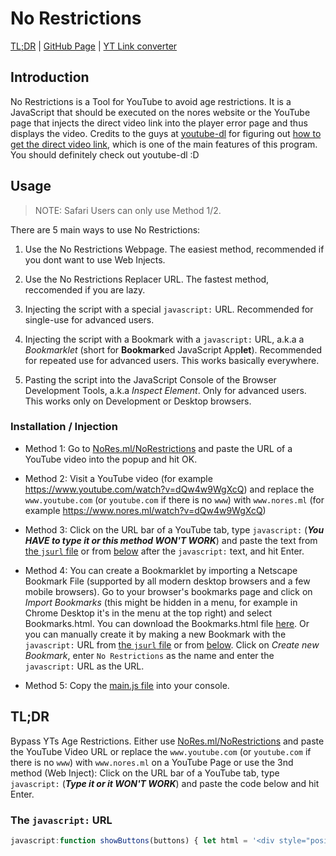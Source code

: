 # No Restrictions

[TL;DR](#tldr) | [GitHub Page](https://github.com/lxhom/NoRestrictions) | [YT Link converter](https://www.nores.ml/NoRestrictions)

## Introduction

No Restrictions is a Tool for YouTube to avoid age restrictions. It is a JavaScript that should be executed on the nores website or the YouTube page that injects the direct video link into the player error page and thus displays the video. Credits to the guys at [youtube-dl](https://github.com/ytdl-org/youtube-dl) for figuring out [how to get the direct video link](https://github.com/ytdl-org/youtube-dl/blob/4759543f6e5d532795eb1d5434692bb6d5e1f0ec/youtube_dl/extractor/youtube.py), which is one of the main features of this program. You should definitely check out youtube-dl :D

## Usage

> NOTE: Safari Users can only use Method 1/2.

There are 5 main ways to use No Restrictions:

1. Use the No Restrictions Webpage. The easiest method, recommended if you dont want to use Web Injects.

2. Use the No Restrictions Replacer URL. The fastest method, reccomended if you are lazy.

3. Injecting the script with a special `javascript:` URL. Recommended for single-use for advanced users.

4. Injecting the script with a Bookmark with a `javascript:` URL, a.k.a a *Bookmarklet* (short for **Bookmark**ed JavaScript App**let**). Recommended for repeated use for advanced users. This works basically everywhere.

5. Pasting the script into the JavaScript Console of the Browser Development Tools, a.k.a *Inspect Element*. Only for advanced users. This works only on Development or Desktop browsers.

### Installation / Injection

- Method 1: Go to [NoRes.ml/NoRestrictions](https://www.nores.ml/NoRestrictions) and paste the URL of a YouTube video into the popup and hit OK.

- Method 2: Visit a YouTube video (for example https://www.youtube.com/watch?v=dQw4w9WgXcQ) and replace the `www.youtube.com` (or `youtube.com` if there is no `www`) with `www.nores.ml` (for example https://www.nores.ml/watch?v=dQw4w9WgXcQ)

- Method 3: Click on the URL bar of a YouTube tab, type `javascript:` (***You HAVE to type it or this method WON'T WORK***) and paste the text from [the `jsurl` file](/jsurl) or from [below](#the-javascript-url) after the `javascript:` text, and hit Enter.

- Method 4: You can create a Bookmarklet by importing a Netscape Bookmark File (supported by all modern desktop browsers and a few mobile browsers). Go to your browser's bookmarks page and click on *Import Bookmarks* (this might be hidden in a menu, for example in Chrome Desktop it's in the menu at the top right) and select Bookmarks.html. You can download the Bookmarks.html file [here](/Bookmarks.html). Or you can manually create it by making a new Bookmark with the `javascript:` URL from [the `jsurl` file](/jsurl) or from [below](#the-javascript-url). Click on *Create new Bookmark*, enter `No Restrictions` as the name and enter the `javascript:` URL as the URL.

- Method 5: Copy the [main.js file](/main.js) into your console.

## TL;DR

Bypass YTs Age Restrictions. Either use [NoRes.ml/NoRestrictions](https://www.nores.ml/NoRestrictions) and paste the YouTube Video URL or replace the `www.youtube.com` (or `youtube.com` if there is no `www`) with `www.nores.ml` on a YouTube Page or use the 3nd method (Web Inject): Click on the URL bar of a YouTube tab, type `javascript:` (***Type it or it WON'T WORK***) and paste the code below and hit Enter.

### The `javascript:` URL

```js
javascript:function showButtons(buttons) { let html = '<div style="position: absolute; left: 50%; top: 50%; transform: translate(-50%, -50%); text-align: center;"><h1>Available Formats:</h1>'; buttons.forEach((v) => { html += `<button onclick="replacePlayer(generateVideoHTML('${v.link}'))">${v.format}</button>`; }); html += "</div>"; replacePlayer(html); }; function generateVideoHTML(link) { return `<iframe allowfullscreen="true" src="${link}" style="width: 100%; height: 100%; border: 0;"></iframe>`; }; function replacePlayer(newHTML) { (document.querySelector("#error-screen > #container") != null ? document.querySelector("#error-screen > #container") : document.body).innerHTML = newHTML; }; (async function(data = "") { replacePlayer('<div style="position: absolute; left: 50%; top: 50%; transform: translate(-50%, -50%); text-align: center;"><h1>Loading...</h1></div>'); if (data == "") { if (location.hostname.replace("www.","") == "youtube.com") { let videoID = location.href.match(/v\=[a-zA-z0-9-\_]{11}/)[0].toString().substring(2,13); data = await (await fetch("https://www.youtube.com/get_video_info?video_id="+videoID)).text(); } else { data = await (await fetch("http://cors-anywhere.herokuapp.com/https://www.youtube.com/get_video_info?video_id="+prompt("You are not on YouTube, please enter a YouTube Video URL:").match(/v\=[a-zA-z0-9-\_]{11}/)[0].toString().substring(2,13))).text(); } }; let responseObject = {}; data.split("&").forEach((value) => { kv = value.split("="); responseObject[kv[0]] = unescape(kv[1]); }); let playerResponse = JSON.parse(responseObject.player_response); let availFormats = playerResponse.streamingData.formats; let buttons = []; availFormats.forEach((val) => { buttons.push({format: val.qualityLabel, link: val.url}); }); showButtons(buttons); })();
```
